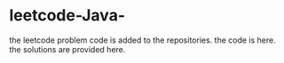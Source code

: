 # leetcode-Java-
the leetcode problem code is added to the repositories.
the code is here.
the solutions are provided here.











